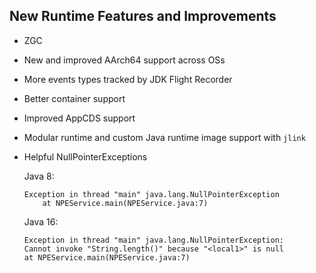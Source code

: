 ## New Runtime Features and Improvements

* ZGC
* New and improved AArch64 support across OSs
* More events types tracked by JDK Flight Recorder
* Better container support 
* Improved AppCDS support
* Modular runtime and custom Java runtime image support with `jlink`
* Helpful NullPointerExceptions

  Java 8:
  
	```
	Exception in thread "main" java.lang.NullPointerException
		at NPEService.main(NPEService.java:7)
	```

  Java 16:
  
	```
	Exception in thread "main" java.lang.NullPointerException: 
	Cannot invoke "String.length()" because "<local1>" is null
	at NPEService.main(NPEService.java:7)
	```